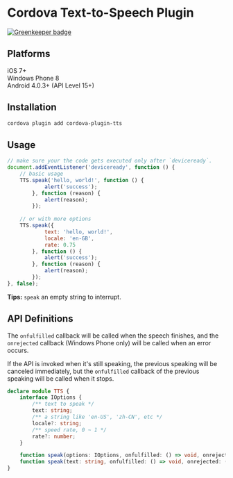 # Cordova Text-to-Speech Plugin

[![Greenkeeper badge](https://badges.greenkeeper.io/hypery2k/cordova-texttospeech-plugin.svg)](https://greenkeeper.io/)

## Platforms

iOS 7+  
Windows Phone 8  
Android 4.0.3+ (API Level 15+)

## Installation

```sh
cordova plugin add cordova-plugin-tts
```

## Usage

```javascript
// make sure your the code gets executed only after `deviceready`.
document.addEventListener('deviceready', function () {
    // basic usage
    TTS.speak('hello, world!', function () {
            alert('success');
        }, function (reason) {
            alert(reason);
        });
    
    // or with more options
    TTS.speak({
            text: 'hello, world!',
            locale: 'en-GB',
            rate: 0.75
        }, function () {
            alert('success');
        }, function (reason) {
            alert(reason);
        });
}, false);
```

**Tips:** `speak` an empty string to interrupt.

## API Definitions

The `onfulfilled` callback will be called when the speech finishes,
and the `onrejected` callback (Windows Phone only) will be called when an error occurs.

If the API is invoked when it's still speaking, the previous speaking will be canceled immediately,
but the `onfulfilled` callback of the previous speaking will be called when it stops.

```typescript
declare module TTS {
    interface IOptions {
        /** text to speak */
        text: string;
        /** a string like 'en-US', 'zh-CN', etc */
        locale?: string;
        /** speed rate, 0 ~ 1 */
        rate?: number;
    }

    function speak(options: IOptions, onfulfilled: () => void, onrejected: (reason) => void): void;
    function speak(text: string, onfulfilled: () => void, onrejected: (reason) => void): void;
}
```
